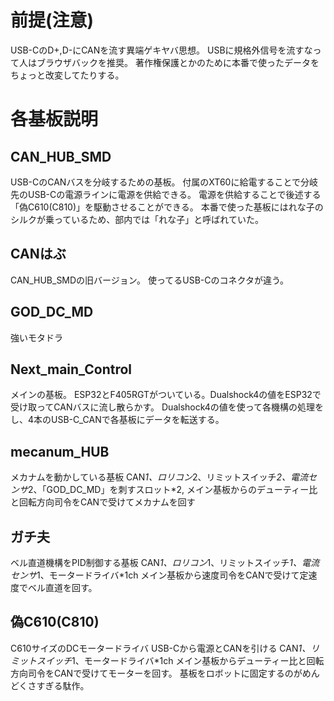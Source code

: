 # 前提(注意)
USB-CのD+,D-にCANを流す異端ゲキヤバ思想。
USBに規格外信号を流すなって人はブラウザバックを推奨。
著作権保護とかのために本番で使ったデータをちょっと改変してたりする。

# 各基板説明

## CAN_HUB_SMD
USB-CのCANバスを分岐するための基板。
付属のXT60に給電することで分岐先のUSB-Cの電源ラインに電源を供給できる。
電源を供給することで後述する「偽C610(C810)」を駆動させることができる。
本番で使った基板にはれな子のシルクが乗っているため、部内では「れな子」と呼ばれていた。

## CANはぶ
CAN_HUB_SMDの旧バージョン。
使ってるUSB-Cのコネクタが違う。

## GOD_DC_MD
強いモタドラ

## Next_main_Control
メインの基板。
ESP32とF405RGTがついている。Dualshock4の値をESP32で受け取ってCANバスに流し散らかす。
Dualshock4の値を使って各機構の処理をし、4本のUSB-C_CANで各基板にデータを転送する。

## mecanum_HUB
メカナムを動かしている基板
CAN*1、ロリコン*2、リミットスイッチ*2、電流センサ*2、「GOD_DC_MD」を刺すスロット*2,
メイン基板からのデューティー比と回転方向司令をCANで受けてメカナムを回す

## ガチ夫
ベル直道機構をPID制御する基板
CAN*1、ロリコン*1、リミットスイッチ*1、電流センサ*1、モータードライバ*1ch
メイン基板から速度司令をCANで受けて定速度でベル直道を回す。

## 偽C610(C810)
C610サイズのDCモータードライバ
USB-Cから電源とCANを引ける
CAN*1、リミットスイッチ*1、モータードライバ*1ch
メイン基板からデューティー比と回転方向司令をCANで受けてモーターを回す。
基板をロボットに固定するのがめんどくさすぎる駄作。
